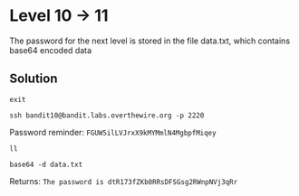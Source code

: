 # Level 10 -> 11

The password for the next level is stored in the file data.txt, which contains base64 encoded data

## Solution

```
exit
```

```
ssh bandit10@bandit.labs.overthewire.org -p 2220
```

Password reminder: `FGUW5ilLVJrxX9kMYMmlN4MgbpfMiqey`

```
ll
```

```
base64 -d data.txt
```

Returns: `The password is dtR173fZKb0RRsDFSGsg2RWnpNVj3qRr`
